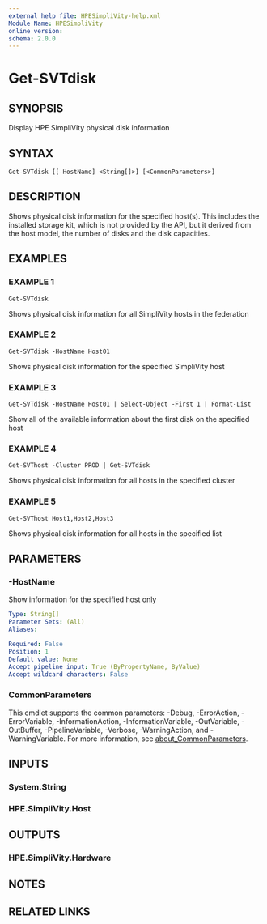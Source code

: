```yaml
---
external help file: HPESimpliVity-help.xml
Module Name: HPESimpliVity
online version:
schema: 2.0.0
---
```


# Get-SVTdisk

## SYNOPSIS
Display HPE SimpliVity physical disk information

## SYNTAX

```
Get-SVTdisk [[-HostName] <String[]>] [<CommonParameters>]
```

## DESCRIPTION
Shows physical disk information for the specified host(s). This includes the installed storage kit, which is not provided by the API, but it derived from the host model, the number of disks and the disk capacities.

## EXAMPLES

### EXAMPLE 1
```
Get-SVTdisk
```

Shows physical disk information for all SimpliVity hosts in the federation

### EXAMPLE 2
```
Get-SVTdisk -HostName Host01
```

Shows physical disk information for the specified SimpliVity host

### EXAMPLE 3
```
Get-SVTdisk -HostName Host01 | Select-Object -First 1 | Format-List
```

Show all of the available information about the first disk on the specified host

### EXAMPLE 4
```
Get-SVThost -Cluster PROD | Get-SVTdisk
```

Shows physical disk information for all hosts in the specified cluster

### EXAMPLE 5
```
Get-SVThost Host1,Host2,Host3
```

Shows physical disk information for all hosts in the specified list

## PARAMETERS

### -HostName
Show information for the specified host only

```yaml
Type: String[]
Parameter Sets: (All)
Aliases:

Required: False
Position: 1
Default value: None
Accept pipeline input: True (ByPropertyName, ByValue)
Accept wildcard characters: False
```

### CommonParameters
This cmdlet supports the common parameters: -Debug, -ErrorAction, -ErrorVariable, -InformationAction, -InformationVariable, -OutVariable, -OutBuffer, -PipelineVariable, -Verbose, -WarningAction, and -WarningVariable. For more information, see [about_CommonParameters](http://go.microsoft.com/fwlink/?LinkID=113216).

## INPUTS

### System.String
### HPE.SimpliVity.Host
## OUTPUTS

### HPE.SimpliVity.Hardware
## NOTES

## RELATED LINKS
